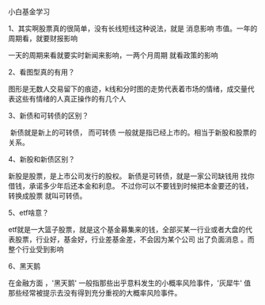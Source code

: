小白基金学习

1、其实啊股票真的很简单，没有长线短线这种说法，就是 消息影响 市值。一年的周期看，就要财报影响

一天的周期来看就要实时新闻来影响，一两个月周期 就看政策的影响

2、看图型真的有用？

 图形是无数人交易留下的痕迹，k线和分时图的走势代表着市场的情绪，成交量代表这些有情绪的人真正操作的有几个人

3、新债和可转债的区别？ 

​     新债就是新上的可转债， 而可转债 一般就是指已经上市的。相当于新股和股票的关系。

4、新股和新债区别？

  新股是股票，是上市公司发行的股权。 新债是可转债，就是一家公司缺钱用 找你借钱，承诺多少年后还本金和利息。 不过你可以不要钱到时候把本金要还的钱，转换成股票 就叫可转债。

5、etf啥意？

 etf就是一大篮子股票，就是这个基金募集来的钱，全部买某一行业或者大盘的代表股票，行业好，基金好，行业差基金差，不会因为某个公司 出了负面消息 。而整个行业受到影响

6、黑天鹅

 在金融方面 ，'黑天鹅' 一般指那些出乎意料发生的小概率风险事件，'灰犀牛' 值那些经常被提示去没有得到充分重视的大概率风险事件。